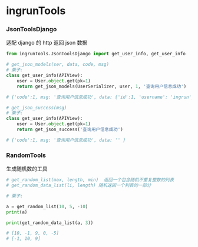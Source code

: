 # ingrunTools

### JsonToolsDjango

适配 django 的 http 返回  json 数据    



```python        
from ingrunTools.JsonToolsDjango import get_user_info, get_user_info

# get_json_models(ser, data, code, msg)    
# 栗子:        
class get_user_info(APIView):            
	user = User.object.get(pk=1)            
	return get_json_models(UserSerializer, user, 1, '查询用户信息成功') 

# {'code':1, msg: '查询用户信息成功', data: {'id':1, 'username': 'ingrun'} }

# get_json_success(msg)
# 栗子:        
class get_user_info(APIView):            
	user = User.object.get(pk=1)            
	return get_json_success('查询用户信息成功') 

# {'code':1, msg: '查询用户信息成功', data: '' }
```

### RandomTools

生成随机数的工具

```python
# get_random_list(max, length, min)  返回一个包含随机不重复整数的列表
# get_random_data_list(li, length) 随机返回一个列表的一部分

# 栗子:

a = get_random_list(10, 5, -10)
print(a)

print(get_random_data_list(a, 3))

# [10, -1, 9, 0, -5]
# [-1, 10, 9]


```


